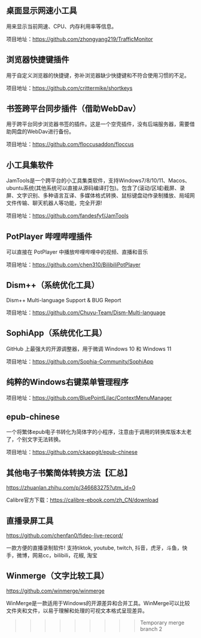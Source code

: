 ## 桌面显示网速小工具

用来显示当前网速、CPU、内存利用率等信息。

项目地址：https://github.com/zhongyang219/TrafficMonitor

## 浏览器快捷键插件

用于自定义浏览器的快捷键，弥补浏览器缺少快捷键和不符合使用习惯的不足。

项目地址：https://github.com/crittermike/shortkeys

## 书签跨平台同步插件（借助WebDav）

用于跨平台同步浏览器书签的插件。这是一个空壳插件，没有后端服务器，需要借助网盘的WebDav进行备份。

项目地址：https://github.com/floccusaddon/floccus

## 小工具集软件

JamTools是一个跨平台的小工具集类软件，支持Windows7/8/10/11、Macos、ubuntu系统(其他系统可以直接从源码编译打包)。包含了(滚动/区域)截屏、录屏、文字识别、多种语言互译、多媒体格式转换、鼠标键盘动作录制播放、局域网文件传输、聊天机器人等功能，完全开源!

项目地址：https://github.com/fandesfyf/JamTools

## PotPlayer 哔哩哔哩插件

可以直接在 PotPlayer 中播放哔哩哔哩中的视频、直播和音乐

项目地址：https://github.com/chen310/BilibiliPotPlayer

## Dism++（系统优化工具）

Dism++ Multi-language Support & BUG Report

项目地址：https://github.com/Chuyu-Team/Dism-Multi-language

## SophiApp（系统优化工具）

 GitHub 上最强大的开源调整器，用于微调 Windows 10 和 Windows 11

项目地址：https://github.com/Sophia-Community/SophiApp

## 纯粹的Windows右键菜单管理程序

项目地址：https://github.com/BluePointLilac/ContextMenuManager

## epub-chinese

一个将繁体epub电子书转化为简体字的小程序，注意由于调用的转换库版本太老了，个别文字无法转换。

项目地址：https://github.com/ckappgit/epub-chinese

## 其他电子书繁简体转换方法【汇总】

https://zhuanlan.zhihu.com/p/346683275?utm_id=0

Calibre官方下载：https://calibre-ebook.com/zh_CN/download


## 直播录屏工具
https://github.com/chenfan0/fideo-live-record/

一款方便的直播录制软件! 支持tiktok, youtube, twitch, 抖音，虎牙，斗鱼，快手，微博，网易cc，bilibili，花椒, 淘宝

## Winmerge（文字比较工具）

https://github.com/winmerge/winmerge

WinMerge是一款适用于Windows的开源差异和合并工具。WinMerge可以比较文件夹和文件，以易于理解和处理的可视文本格式呈现差异。
>>>>>>>>> Temporary merge branch 2
